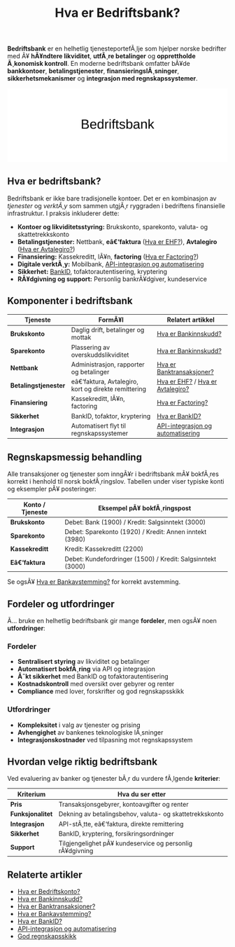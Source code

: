 ﻿---
title: "Hva er Bedriftsbank?"
meta_title: "Hva er Bedriftsbank?"
meta_description: '**Bedriftsbank** er en helhetlig tjenesteportefÃ¸lje som hjelper norske bedrifter med Ã¥ **hÃ¥ndtere likviditet**, **utfÃ¸re betalinger** og **opprettholde Ã¸ko...'
slug: bedriftsbank
type: blog
layout: pages/single
---

**Bedriftsbank** er en helhetlig tjenesteportefÃ¸lje som hjelper norske bedrifter med Ã¥ **hÃ¥ndtere likviditet**, **utfÃ¸re betalinger** og **opprettholde Ã¸konomisk kontroll**. En moderne bedriftsbank omfatter bÃ¥de **bankkontoer**, **betalingstjenester**, **finansieringslÃ¸sninger**, **sikkerhetsmekanismer** og **integrasjon med regnskapssystemer**.

![Illustrasjon av konseptet bedriftsbank](bedriftsbank-image.svg)

## Hva er bedriftsbank?

Bedriftsbank er ikke bare tradisjonelle kontoer. Det er en kombinasjon av _tjenester_ og _verktÃ¸y_ som sammen utgjÃ¸r ryggraden i bedriftens finansielle infrastruktur. I praksis inkluderer dette:

* **Kontoer og likviditetsstyring:** Brukskonto, sparekonto, valuta- og skattetrekkskonto
* **Betalingstjenester:** Nettbank, **eâ€‘faktura** ([Hva er EHF?](/blogs/regnskap/hva-er-ehf "Hva er EHF og elektronisk fakturering")), **Avtalegiro** ([Hva er Avtalegiro?](/blogs/regnskap/hva-er-avtalegiro "Hva er Avtalegiro? Automatiserte betalinger med avtalegiro"))
* **Finansiering:** Kassekreditt, lÃ¥n, **factoring** ([Hva er Factoring?](/blogs/regnskap/hva-er-factoring "Hva er Factoring? Fordeler og regnskapsfÃ¸ring"))
* **Digitale verktÃ¸y:** Mobilbank, [API-integrasjon og automatisering](/blogs/regnskap/api-integrasjon-automatisering-regnskap "API-integrasjon og automatisering i regnskap")
* **Sikkerhet:** [BankID](/blogs/regnskap/hva-er-bankid "Hva er BankID? To-faktor autentisering i Norge"), tofaktorautentisering, kryptering
* **RÃ¥dgivning og support:** Personlig bankrÃ¥dgiver, kundeservice

## Komponenter i bedriftsbank

| Tjeneste           | FormÃ¥l                                       | Relatert artikkel                                                           |
|--------------------|----------------------------------------------|------------------------------------------------------------------------------|
| **Brukskonto**     | Daglig drift, betalinger og mottak           | [Hva er Bankinnskudd?](/blogs/regnskap/hva-er-bankinnskudd "Bankinnskudd i regnskap: Typer og fÃ¸ring") |
| **Sparekonto**     | Plassering av overskuddslikviditet           | [Hva er Bankinnskudd?](/blogs/regnskap/hva-er-bankinnskudd "Bankinnskudd i regnskap: Typer og fÃ¸ring") |
| **Nettbank**       | Administrasjon, rapporter og betalinger       | [Hva er Banktransaksjoner?](/blogs/regnskap/hva-er-banktransaksjoner "Banktransaksjoner i regnskap: Registrering og kontroll") |
| **Betalingstjenester** | eâ€‘faktura, Avtalegiro, kort og direkte remittering | [Hva er EHF?](/blogs/regnskap/hva-er-ehf "Hva er EHF og elektronisk fakturering") / [Hva er Avtalegiro?](/blogs/regnskap/hva-er-avtalegiro "Hva er Avtalegiro? Automatiserte betalinger med avtalegiro") |
| **Finansiering**   | Kassekreditt, lÃ¥n, factoring                   | [Hva er Factoring?](/blogs/regnskap/hva-er-factoring "Hva er Factoring? Fordeler og regnskapsfÃ¸ring") |
| **Sikkerhet**      | BankID, tofaktor, kryptering                   | [Hva er BankID?](/blogs/regnskap/hva-er-bankid "Hva er BankID? To-faktor autentisering i Norge") |
| **Integrasjon**    | Automatisert flyt til regnskapssystemer        | [API-integrasjon og automatisering](/blogs/regnskap/api-integrasjon-automatisering-regnskap "API-integrasjon og automatisering i regnskap") |

## Regnskapsmessig behandling

Alle transaksjoner og tjenester som inngÃ¥r i bedriftsbank mÃ¥ bokfÃ¸res korrekt i henhold til norsk bokfÃ¸ringslov. Tabellen under viser typiske konti og eksempler pÃ¥ posteringer:

| Konto / Tjeneste    | Eksempel pÃ¥ bokfÃ¸ringspost                                            |
|---------------------|------------------------------------------------------------------------|
| **Brukskonto**      | Debet: Bank (1900) / Kredit: Salgsinntekt (3000)                        |
| **Sparekonto**      | Debet: Sparekonto (1920) / Kredit: Annen inntekt (3980)                 |
| **Kassekreditt**    | Kredit: Kassekreditt (2200)                                             |
| **Eâ€‘faktura**       | Debet: Kundefordringer (1500) / Kredit: Salgsinntekt (3000)             |

Se ogsÃ¥ [Hva er Bankavstemming?](/blogs/regnskap/hva-er-bankavstemming "Bankavstemming i regnskap: Prosess og kontroll") for korrekt avstemming.

## Fordeler og utfordringer

Ã… bruke en helhetlig bedriftsbank gir mange **fordeler**, men ogsÃ¥ noen **utfordringer**:

### Fordeler
* **Sentralisert styring** av likviditet og betalinger
* **Automatisert bokfÃ¸ring** via API og integrasjon
* **Ã˜kt sikkerhet** med BankID og tofaktorautentisering
* **Kostnadskontroll** med oversikt over gebyrer og renter
* **Compliance** med lover, forskrifter og god regnskapsskikk

### Utfordringer
* **Kompleksitet** i valg av tjenester og prising
* **Avhengighet** av bankenes teknologiske lÃ¸sninger
* **Integrasjonskostnader** ved tilpasning mot regnskapssystem

## Hvordan velge riktig bedriftsbank

Ved evaluering av banker og tjenester bÃ¸r du vurdere fÃ¸lgende **kriterier**:

| Kriterium          | Hva du ser etter                                           |
|--------------------|------------------------------------------------------------|
| **Pris**           | Transaksjonsgebyrer, kontoavgifter og renter               |
| **Funksjonalitet** | Dekning av betalingsbehov, valuta- og skattetrekkskonto    |
| **Integrasjon**    | API-stÃ¸tte, eâ€‘faktura, direkte remittering                 |
| **Sikkerhet**      | BankID, kryptering, forsikringsordninger                   |
| **Support**        | Tilgjengelighet pÃ¥ kundeservice og personlig rÃ¥dgivning    |

## Relaterte artikler

* [Hva er Bedriftskonto?](/blogs/regnskap/bedriftskonto "Hva er Bedriftskonto? Alt du trenger vite om bedriftens bankkontoer")
* [Hva er Bankinnskudd?](/blogs/regnskap/hva-er-bankinnskudd "Bankinnskudd i regnskap: Typer og fÃ¸ring")
* [Hva er Banktransaksjoner?](/blogs/regnskap/hva-er-banktransaksjoner "Banktransaksjoner i regnskap: Registrering og kontroll")
* [Hva er Bankavstemming?](/blogs/regnskap/hva-er-bankavstemming "Bankavstemming i regnskap: Prosess og kontroll")
* [Hva er BankID?](/blogs/regnskap/hva-er-bankid "Hva er BankID? To-faktor autentisering i Norge")
* [API-integrasjon og automatisering](/blogs/regnskap/api-integrasjon-automatisering-regnskap "API-integrasjon og automatisering i regnskap")
* [God regnskapsskikk](/blogs/regnskap/god-regnskapsskikk "God regnskapsskikk: Prinsipper for norsk regnskap")
